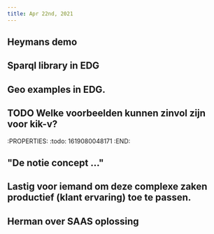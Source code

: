 ```yaml
---
title: Apr 22nd, 2021
---
```


## Heymans demo
## Sparql library in EDG
## Geo examples in EDG.
## TODO Welke voorbeelden kunnen zinvol zijn voor kik-v?
:PROPERTIES:
:todo: 1619080048171
:END:
## "De notie concept ..."
## Lastig voor iemand om deze complexe zaken productief (klant ervaring) toe te passen.
## Herman over SAAS oplossing
